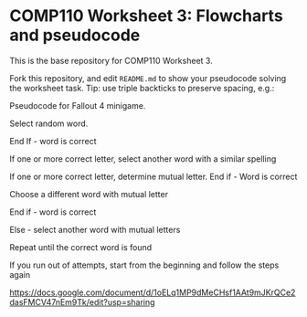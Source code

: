 # COMP110 Worksheet 3: Flowcharts and pseudocode

This is the base repository for COMP110 Worksheet 3.

Fork this repository, and edit `README.md` to show your pseudocode solving the worksheet task. Tip: use triple backticks to preserve spacing, e.g.:

Pseudocode for Fallout 4 minigame.

Select random word.

End If - word is correct 

If one or more correct letter, select another word with a similar spelling

If one or more correct letter, determine mutual letter. End if - Word is correct

Choose a different word with mutual letter

End if - word is correct

Else - select another word with mutual letters

Repeat until the correct word is found

If you run out of attempts, start from the beginning and follow the steps again

https://docs.google.com/document/d/1oELq1MP9dMeCHsf1AAt9mJKrQCe2dasFMCV47nEm9Tk/edit?usp=sharing

